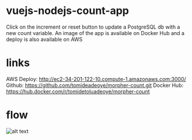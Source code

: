 # vuejs-nodejs-count-app

Click on the increment or reset button to update a PostgreSQL db with a new count variable.
An image of the app is available on Docker Hub and a deploy is also available on AWS

# links
AWS Deploy: http://ec2-34-201-122-10.compute-1.amazonaws.com:3000/
Github: https://github.com/tomideadeoye/morpher-count.git
Docker Hub: https://hub.docker.com/r/tomidetoluadeoye/morpher-count

# flow
![alt text](./morpher-count.jpg)
